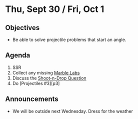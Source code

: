 Thu, Sept 30 / Fri, Oct 1
=====================  
  
Objectives  
------------  
- Be able to solve projectile problems that start an angle.
  
  
Agenda    
---------    
  
1. SSR  
2. Collect any missing [Marble Labs][marble]
3. Discuss the [Shoot-n-Drop Question](https://avon.schoology.com/page/5333956833)
4. Do [Projectiles #3][p3]
  
Announcements  
-------------    
- We will be outside next Wednesday.  Dress for the weather
  
  

[marble]: https://avon.schoology.com/course/5138386942/materials/gp/5352905635
<!--stackedit_data:
eyJoaXN0b3J5IjpbNzg0MDE4NzIsNTc2NjkxMDczLC0xMzYzMj
Y3NzYzLC0yMTQ2NjUyMTE2LDE0NTcwOTM0MjIsLTIwMTI5MDAz
NTUsLTE0NjY5NzY2LC05ODY2OTM3OTcsLTIwMDQ3MDUwOTgsLT
E3NzY3ODc5MzcsLTM0NDMyNjk1OSwyMDQzNzMyMzgxLDM5NzY4
MjMzNCwtNTU0NDQzMDQ5LDYwNDcyNzE3OCwxNjkxNTIyMjA5LC
0xNTYzNDQ4NjI3LC0xODY2MzI0MzQ3LDY2OTcyNzM3NCwxODgw
MzM0NzQ5XX0=
-->